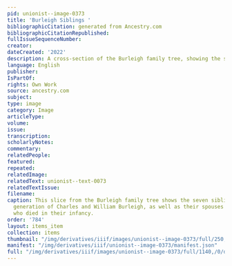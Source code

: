 ```yaml
---
pid: unionist--image-0373
title: 'Burleigh Siblings '
bibliographicCitation: generated from Ancestry.com
bibliographicCitationRepublished: 
fullIssueSequenceNumber: 
creator: 
dateCreated: '2022'
description: A cross-section of the Burleigh family tree, showing the seven siblings
language: English
publisher: 
IsPartOf: 
rights: Own Work
source: ancestry.com
subject: 
type: image
category: Image
articleType: 
volume: 
issue: 
transcription: 
scholarlyNotes: 
commentary: 
relatedPeople: 
featured: 
repeated: 
relatedImage: 
relatedText: unionist--text-0073
relatedTextIssue: 
filename: 
caption: This slice from the Burleigh family tree shows the seven siblings in the
  generation of Charles and William Burleigh, as well as their spouses and the siblings
  who died in their infancy.
order: '784'
layout: items_item
collection: items
thumbnail: "/img/derivatives/iiif/images/unionist--image-0373/full/250,/0/default.jpg"
manifest: "/img/derivatives/iiif/unionist--image-0373/manifest.json"
full: "/img/derivatives/iiif/images/unionist--image-0373/full/1140,/0/default.jpg"
---
```

